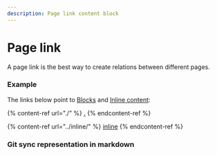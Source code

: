 ```yaml
---
description: Page link content block
---
```


# Page link

A page link is the best way to create relations between different pages.

### Example

The links below point to [Blocks](./) and [Inline content](../inline/):

{% content-ref url="./" %}
[.](./)
{% endcontent-ref %}

{% content-ref url="../inline/" %}
[inline](../inline/)
{% endcontent-ref %}

### Git sync representation in markdown



